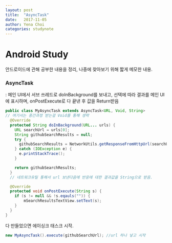 ```yaml
---
layout: post
title:  "AsyncTask"
date:   2017-11-05
author: Yena Choi
categories: studynote
---
```

# Android Study
안드로이드에 관해 공부한 내용을 정리, 나중에 찾아보기 위해 짧게 메모한 내용.

### AsyncTask
: 메인 UI에서 서브 쓰레드로 doInBackground를 보내고, 선택에 따라 결과를 메인
UI에 표시하며, onPostExecute로 다 끝낸 후 값을 Return받음

```java
public class MyAsyncTask extends AsyncTask<URL, Void, String>
// 여기서는 중간과정 받는걸 Void를 통해 생략
  @Override
  protected String doInBackground(URL... urls) {
    URL searchUrl = urls[0];
    String githubSearchResults = null;
    try {
      githubSearchResults = NetworkUtils.getResponseFromHttpUrl(searchUrl);
    } catch (IOException e) {
      e.printStackTrace();
    }

    return githubSearchResults;
  }
  // 네트워크유틸 통해서 url 보낸다음에 반응에 대한 결과값을 String으로 받음.

  @Override
  protected void onPostExecute(String s) {
    if (s != null && !s.eqauls("")) {
        mSearchResultsTextView.setText(s);
    }
  }
}
```


다 만들었으면 에이싱크 태스크 시작.

```java
new MyAsyncTask().execute(githubSearchUrl); //url 하나 넣고 시작
```

